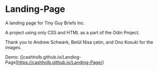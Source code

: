 # Landing-Page
A landing page for Tiny Guy Briefs Inc.

A project using only CSS and HTML as a part of the Odin Project.

Thank you to Andrew Schwark, Betül Nisa çetin, and Ono Kosuki for the images.

Demo: ([cashholb.github.io/Landing-Page]https://cashholb.github.io/Landing-Page/)
